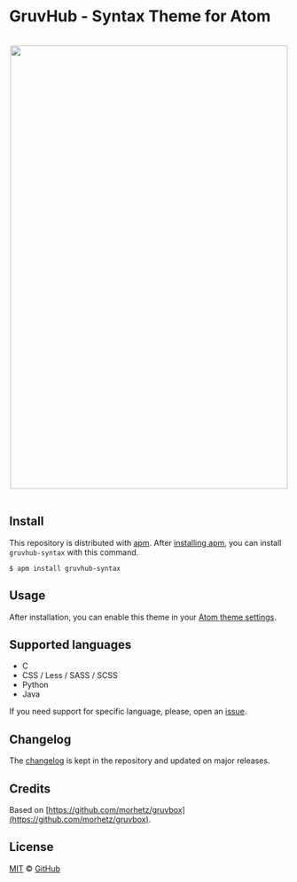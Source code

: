 # GruvHub - Syntax Theme for Atom 

<br>
<center>
<a href="https://atom.io/packages/gruvhub-syntax"><img src="http://i.imgur.com/WOcQMGg.png" align="center" height="800px" width="500px" ></a></center>
<br>

## Install

This repository is distributed with [apm][apm]. After [installing apm][install-apm], you can install `gruvhub-syntax` with this command.

```
$ apm install gruvhub-syntax
```

## Usage

After installation, you can enable this theme in your [Atom theme settings](http://flight-manual.atom.io/using-atom/sections/atom-packages/#_atom_themes).

## Supported languages

- C
- CSS / Less / SASS / SCSS
- Python
- Java

If you need support for specific language, please, open an [issue](https://github.com/Perelan/Gruvhub/issues).

## Changelog

The [changelog](https://github.com/Perelan/Gruvhub/blob/master/CHANGELOG.md) is kept in the repository and updated on major releases.

## Credits
Based on [https://github.com/morhetz/gruvbox](https://github.com/morhetz/gruvbox).

## License

[MIT](./LICENSE) &copy; [GitHub](https://github.com/)

[docs]: http://primercss.io/
[npm]: https://www.npmjs.com/
[install-npm]: https://docs.npmjs.com/getting-started/installing-node
[install-apm]: https://github.com/atom/apm#installing
[sass]: http://sass-lang.com/
[apm]: https://atom.io/themes
